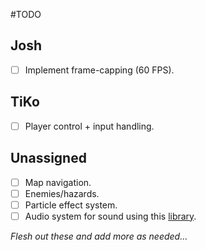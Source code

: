 #TODO

## Josh

* [ ] Implement frame-capping (60 FPS).

## TiKo

* [ ] Player control + input handling.

## Unassigned

* [ ] Map navigation.
* [ ] Enemies/hazards.
* [ ] Particle effect system.
* [ ] Audio system for sound using this [library](https://github.com/jakebesworth/Simple-SDL2-Audio).

*Flesh out these and add more as needed...*
